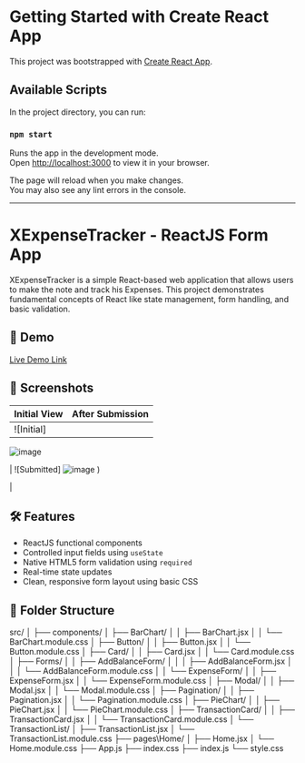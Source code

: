# Getting Started with Create React App

This project was bootstrapped with [Create React App](https://github.com/facebook/create-react-app).

## Available Scripts

In the project directory, you can run:

### `npm start`

Runs the app in the development mode.\
Open [http://localhost:3000](http://localhost:3000) to view it in your browser.

The page will reload when you make changes.\
You may also see any lint errors in the console.

--------------------------------------------------------------------------------------------------------------------------

# XExpenseTracker - ReactJS Form App

XExpenseTracker is a simple React-based web application that allows users to make the note and track his Expenses. 
This project demonstrates fundamental concepts of React like state management, form handling, and basic validation.

## 🚀 Demo

[Live Demo Link](https://xexpensetracker-6vjztrona-kanishkas-projects-95e27a37.vercel.app/)

## 📸 Screenshots

| Initial View | After Submission |
|--------------|------------------|
| ![Initial]
![image](![image](https://github.com/user-attachments/assets/fae4473c-9515-4f8d-b20e-ebd5d2e3ac30)
)


| ![Submitted]
![image](![image](https://github.com/user-attachments/assets/bb22a373-94aa-44a2-b41a-16529c06cd89)
)
)

 |

## 🛠️ Features

- ReactJS functional components
- Controlled input fields using `useState`
- Native HTML5 form validation using `required`
- Real-time state updates
- Clean, responsive form layout using basic CSS

## 📂 Folder Structure
src/
│
├── components/
│     ├── BarChart/
│     │     ├── BarChart.jsx
│     │     └── BarChart.module.css
│     ├── Button/
│     │     ├── Button.jsx
│     │     └── Button.module.css
│     ├── Card/
│     │     ├── Card.jsx
│     │     └── Card.module.css
│     ├── Forms/
│     │     ├── AddBalanceForm/
│     │     │     ├── AddBalanceForm.jsx
│     │     │     └── AddBalanceForm.module.css
│     │     └── ExpenseForm/
│     │           ├── ExpenseForm.jsx
│     │           └── ExpenseForm.module.css
│     ├── Modal/
│     │     ├── Modal.jsx
│     │     └── Modal.module.css
│     ├── Pagination/
│     │     ├── Pagination.jsx
│     │     └── Pagination.module.css
│     ├── PieChart/
│     │     ├── PieChart.jsx
│     │     └── PieChart.module.css
│     ├── TransactionCard/
│     │     ├── TransactionCard.jsx
│     │     └── TransactionCard.module.css
│     └── TransactionList/
│           ├── TransactionList.jsx
│           └── TransactionList.module.css
├── pages\Home/
│     ├── Home.jsx
│     └── Home.module.css
├── App.js
├── index.css
├── index.js
└── style.css


 

